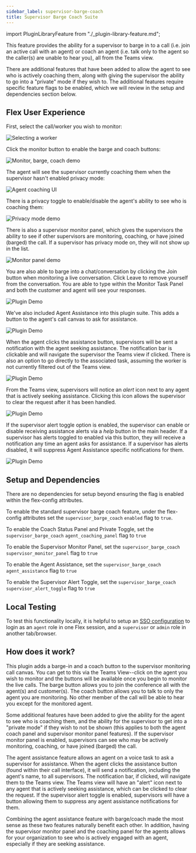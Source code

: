 ```yaml
---
sidebar_label: supervisor-barge-coach
title: Supervisor Barge Coach Suite
---
```

import PluginLibraryFeature from "./_plugin-library-feature.md";

<PluginLibraryFeature />

This feature provides the ability for a supervisor to barge in to a call (i.e. join an active call with an agent) or coach an agent (i.e. talk only to the agent so the caller(s) are unable to hear you), all from the Teams view.

There are additional features that have been added to allow the agent to see who is actively coaching them, along with giving the supervisor the ability to go into a "private" mode if they wish to. The additional features require specific feature flags to be enabled, which we will review in the setup and dependencies section below.

## Flex User Experience

First, select the call/worker you wish to monitor:

![Selecting a worker](/img/features/supervisor-barge-coach/Supervisor-Barge-Coach-Plugin-1.gif)

Click the monitor button to enable the barge and coach buttons:

![Monitor, barge, coach demo](/img/features/supervisor-barge-coach/Supervisor-Barge-Coach-Plugin-2.gif)

The agent will see the supervisor currently coaching them when the supervisor hasn't enabled privacy mode:

![Agent coaching UI](/img/features/supervisor-barge-coach/Supervisor-Barge-Coach-Plugin-3.png)

There is a privacy toggle to enable/disable the agent's ability to see who is coaching them:

![Privacy mode demo](/img/features/supervisor-barge-coach/Supervisor-Barge-Coach-Plugin-4.gif)

There is also a supervisor monitor panel, which gives the supervisors the ability to see if other supervisors are monitoring, coaching, or have joined (barged) the call. If a supervisor has privacy mode on, they will not show up in the list.

![Monitor panel demo](/img/features/supervisor-barge-coach/Supervisor-Barge-Coach-Plugin-5.gif)

You are also able to barge into a chat/conversation by clicking the Join button when monitoring a live conversation. Click Leave to remove yourself from the conversation. You are able to type within the Monitor Task Panel and both the customer and agent will see your responses.

![Plugin Demo](/img/features/supervisor-barge-coach/Supervisor-Barge-Coach-Plugin-10.gif)

We've also included Agent Assistance into this plugin suite. This adds a button to the agent's call canvas to ask for assistance.

![Plugin Demo](/img/features/supervisor-barge-coach/Supervisor-Barge-Coach-Plugin-6.gif)

When the agent clicks the assistance button, supervisors will be sent a notification with the agent seeking assistance. The notification bar is clickable and will navigate the supervisor the Teams view if clicked. There is also an option to go directly to the associated task, assuming the worker is not currently filtered out of the Teams view.

![Plugin Demo](/img/features/supervisor-barge-coach/Supervisor-Barge-Coach-Plugin-7.gif)

From the Teams view, supervisors will notice an _alert_ icon next to any agent that is actively seeking assistance. Clicking this icon allows the supervisor to clear the request after it has been handled.

![Plugin Demo](/img/features/supervisor-barge-coach/Supervisor-Barge-Coach-Plugin-8.gif)

If the supervisor alert toggle option is enabled, the supervisor can enable or disable receiving assistance alerts via a _help_ button in the main header. If a supervisor has alerts toggled to enabled via this button, they will receive a notification any time an agent asks for assistance. If a supervisor has alerts disabled, it will suppress Agent Assistance specific notifications for them.

![Plugin Demo](/img/features/supervisor-barge-coach/Supervisor-Barge-Coach-Plugin-9.gif)

## Setup and Dependencies

There are no dependencies for setup beyond ensuring the flag is enabled within the flex-config attributes.

To enable the standard supervisor barge coach feature, under the flex-config attributes set the `supervisor_barge_coach` `enabled` flag to `true`.

To enable the Coach Status Panel and Private Toggle, set the `supervisor_barge_coach` `agent_coaching_panel` flag to `true`

To enable the Supervisor Monitor Panel, set the `supervisor_barge_coach` `supervisor_monitor_panel` flag to `true`

To enable the Agent Assistance, set the `supervisor_barge_coach` `agent_assistance` flag to `true`

To enable the Supervisor Alert Toggle, set the `supervisor_barge_coach` `supervisor_alert_toggle` flag to `true`

## Local Testing

To test this functionality locally, it is helpful to setup an [SSO configuration](https://www.twilio.com/docs/flex/admin-guide/setup/sso-configuration) to login as an `agent` role in one Flex session, and a `supervisor` or `admin` role in another tab/browser.

## How does it work?

This plugin adds a barge-in and a coach button to the supervisor monitoring call canvas. You can get to this via the Teams View--click on the agent you wish to monitor and the buttons will be available once you begin to monitor the live calls. The barge button allows you to join the conference all with the agent(s) and customer(s). The coach button allows you to talk to only the agent you are monitoring. No other member of the call will be able to hear you except for the monitored agent.

Some additional features have been added to give the ability for the agent to see who is coaching them, and the ability for the supervisor to get into a "private mode" if they wish to not be shown (this applies to both the agent coach panel and supervisor monitor panel features). If the supervisor monitor panel is enabled, supervisors can see who may be actively monitoring, coaching, or have joined (barged) the call.

The agent assistance feature allows an agent on a voice task to ask a supervisor for assistance. When the agent clicks the assistance button (found within their call interface), it will send a notification, including the agent's name, to all supervisors. The notification bar, if clicked, will navigate them to the Teams view. The Teams view will have an "alert" icon next to any agent that is actively seeking assistance, which can be clicked to clear the request. If the supervisor alert toggle is enabled, supervisors will have a button allowing them to suppress any agent assistance notifications for them.

Combining the agent assistance feature with barge/coach made the most sense as these two features naturally benefit each other. In addition, having the supervisor monitor panel and the coaching panel for the agents allows for your organization to see who is actively engaged with an agent, especially if they are seeking assistance.

